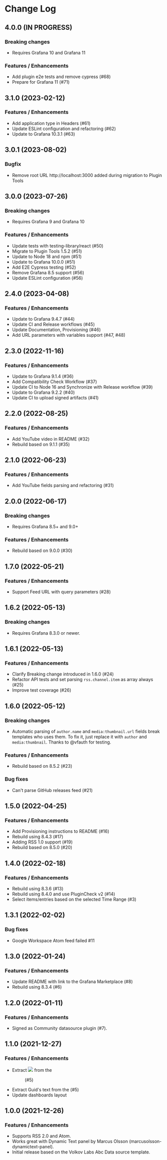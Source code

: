 # Change Log

## 4.0.0 (IN PROGRESS)

### Breaking changes

- Requires Grafana 10 and Grafana 11

### Features / Enhancements

- Add plugin e2e tests and remove cypress (#68)
- Prepare for Grafana 11 (#71)

## 3.1.0 (2023-02-12)

### Features / Enhancements

- Add application type in Headers (#61)
- Update ESLint configuration and refactoring (#62)
- Update to Grafana 10.3.1 (#63)

## 3.0.1 (2023-08-02)

### Bugfix

- Remove root URL http://localhost:3000 added during migration to Plugin Tools

## 3.0.0 (2023-07-26)

### Breaking changes

- Requires Grafana 9 and Grafana 10

### Features / Enhancements

- Update tests with testing-library/react (#50)
- Migrate to Plugin Tools 1.5.2 (#51)
- Update to Node 18 and npm (#51)
- Update to Grafana 10.0.0 (#51)
- Add E2E Cypress testing (#52)
- Remove Grafana 8.5 support (#56)
- Update ESLint configuration (#56)

## 2.4.0 (2023-04-08)

### Features / Enhancements

- Update to Grafana 9.4.7 (#44)
- Update CI and Release workflows (#45)
- Update Documentation, Provisioning (#46)
- Add URL parameters with variables support (#47, #48)

## 2.3.0 (2022-11-16)

### Features / Enhancements

- Update to Grafana 9.1.4 (#36)
- Add Compatibility Check Workflow (#37)
- Update CI to Node 16 and Synchronize with Release workflow (#39)
- Update to Grafana 9.2.2 (#40)
- Update CI to upload signed artifacts (#41)

## 2.2.0 (2022-08-25)

### Features / Enhancements

- Add YouTube video in README (#32)
- Rebuild based on 9.1.1 (#35)

## 2.1.0 (2022-06-23)

### Features / Enhancements

- Add YouTube fields parsing and refactoring (#31)

## 2.0.0 (2022-06-17)

### Breaking changes

- Requires Grafana 8.5+ and 9.0+

### Features / Enhancements

- Rebuild based on 9.0.0 (#30)

## 1.7.0 (2022-05-21)

### Features / Enhancements

- Support Feed URL with query parameters (#28)

## 1.6.2 (2022-05-13)

### Breaking changes

- Requires Grafana 8.3.0 or newer.

## 1.6.1 (2022-05-13)

### Features / Enhancements

- Clarify Breaking change introduced in 1.6.0 (#24)
- Refactor API tests and set parsing `rss.channel.item` as array always (#25)
- Improve test coverage (#26)

## 1.6.0 (2022-05-12)

### Breaking changes

- Automatic parsing of `author.name` and `media:thumbnail.url` fields break templates who uses them. To fix it, just replace it with `author` and `media:thumbnail`. Thanks to @vfauth for testing.

### Features / Enhancements

- Rebuild based on 8.5.2 (#23)

### Bug fixes

- Can't parse GitHub releases feed (#21)

## 1.5.0 (2022-04-25)

### Features / Enhancements

- Add Provisioning instructions to README (#16)
- Rebuild using 8.4.3 (#17)
- Adding RSS 1.0 support (#19)
- Rebuild based on 8.5.0 (#20)

## 1.4.0 (2022-02-18)

### Features / Enhancements

- Rebuild using 8.3.6 (#13)
- Rebuild using 8.4.0 and use PluginCheck v2 (#14)
- Select items/entries based on the selected Time Range (#3)

## 1.3.1 (2022-02-02)

### Bug fixes

- Google Workspace Atom feed failed #11

## 1.3.0 (2022-01-24)

### Features / Enhancements

- Update README with link to the Grafana Marketplace (#8)
- Rebuild using 8.3.4 (#6)

## 1.2.0 (2022-01-11)

### Features / Enhancements

- Signed as Community datasource plugin (#7).

## 1.1.0 (2021-12-27)

### Features / Enhancements

- Extract <img src="X"> from the <figure> (#5)
- Extract Guid's text from the <guid> (#5)
- Update dashboards layout

## 1.0.0 (2021-12-26)

### Features / Enhancements

- Supports RSS 2.0 and Atom.
- Works great with Dynamic Text panel by Marcus Olsson (marcusolsson-dynamictext-panel).
- Initial release based on the Volkov Labs Abc Data source template.
